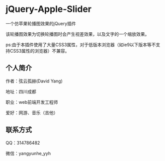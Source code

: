 # jQuery-Apple-Slider
一个仿苹果轮播图效果的jQuery插件

该轮播图效果为切换轮播图时会产生视差效果，以及文字的一个缩放效果。

ps:由于本插件使用了大量CSS3属性，对于低版本浏览器（如ie9以下版本等不支持CSS3属性的浏览器）不兼容。

## 个人简介
作者：弦云孤赫(David Yang)

地址：四川成都

职业：web前端开发工程师

爱好：网游、音乐（吉他）

## 联系方式
QQ：314786482

微信：yangyunhe_yyh

